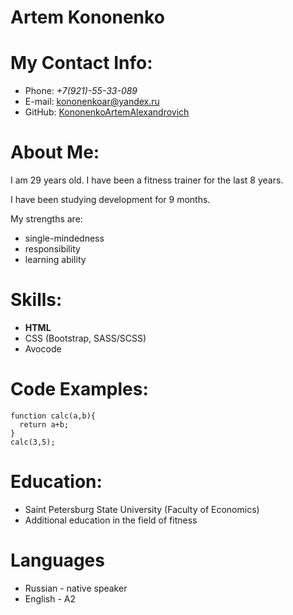 # Artem Kononenko

# My Contact Info:

- Phone: _+7(921)-55-33-089_
- E-mail: kononenkoar@yandex.ru
- GitHub: [KononenkoArtemAlexandrovich](https://github.com/KononenkoArtemAlexandrovich)

# About Me:

I am 29 years old. I have been a fitness trainer for the last 8 years.

I have been studying development for 9 months.

My strengths are:

- single-mindedness
- responsibility
- learning ability

# Skills:

- **HTML**
- CSS (Bootstrap, SASS/SCSS)
- Avocode

# Code Examples:

```
function calc(a,b){
  return a+b;
}
calc(3,5);
```

# Education:

- Saint Petersburg State University (Faculty of Economics)
- Additional education in the field of fitness

# Languages

- Russian - native speaker
- English - A2
